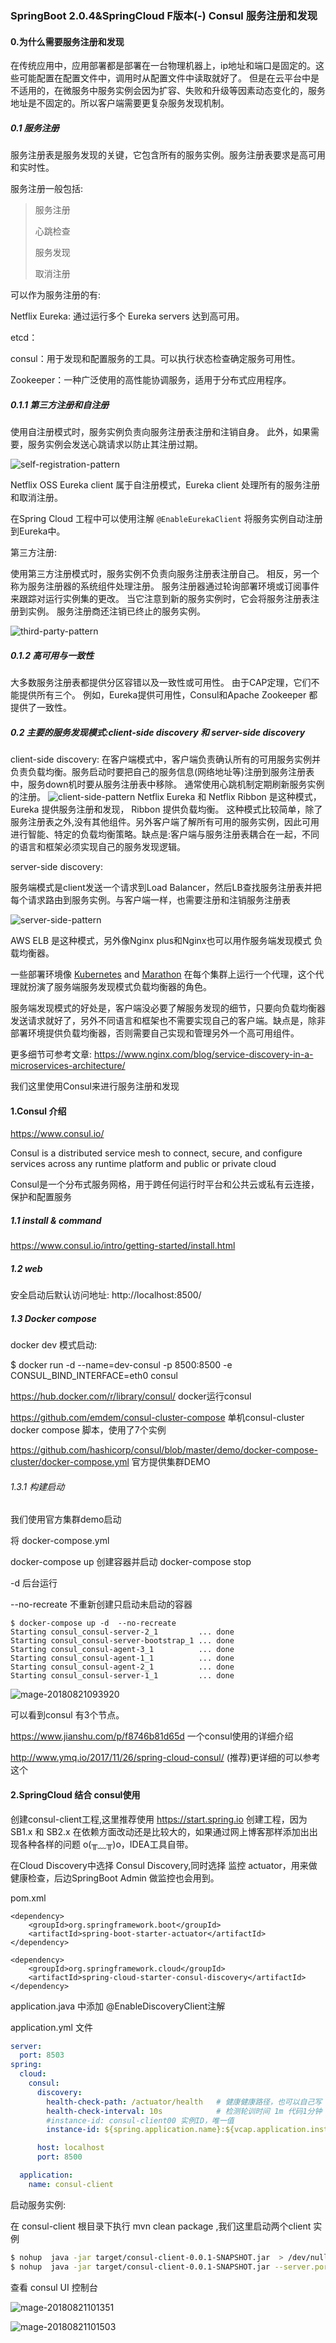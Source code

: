 ### SpringBoot 2.0.4&SpringCloud F版本(-) Consul 服务注册和发现


#### 0.为什么需要服务注册和发现

在传统应用中，应用部署都是部署在一台物理机器上，ip地址和端口是固定的。这些可能配置在配置文件中，调用时从配置文件中读取就好了。
但是在云平台中是不适用的，在微服务中服务实例会因为扩容、失败和升级等因素动态变化的，服务地址是不固定的。所以客户端需要更复杂服务发现机制。

##### 0.1 服务注册

服务注册表是服务发现的关键，它包含所有的服务实例。服务注册表要求是高可用和实时性。

服务注册一般包括:

> 服务注册 
>
> 心跳检查
>
> 服务发现
>
> 取消注册

可以作为服务注册的有:

Netflix Eureka: 通过运行多个 Eureka servers 达到高可用。

etcd：

consul：用于发现和配置服务的工具。可以执行状态检查确定服务可用性。

Zookeeper：一种广泛使用的高性能协调服务，适用于分布式应用程序。

##### 0.1.1 第三方注册和自注册

使用自注册模式时，服务实例负责向服务注册表注册和注销自身。 此外，如果需要，服务实例会发送心跳请求以防止其注册过期。 

![self-registration-pattern](../img/self-registration-pattern.png)

Netflix OSS Eureka client 属于自注册模式，Eureka client 处理所有的服务注册和取消注册。

在Spring Cloud 工程中可以使用注解 `@EnableEurekaClient` 将服务实例自动注册到Eureka中。

第三方注册:

使用第三方注册模式时，服务实例不负责向服务注册表注册自己。 相反，另一个称为服务注册器的系统组件处理注册。 服务注册器通过轮询部署环境或订阅事件来跟踪对运行实例集的更改。 当它注意到新的服务实例时，它会将服务注册表注册到实例。 服务注册商还注销已终止的服务实例。

![third-party-pattern](../img/third-party-pattern.png)



##### 0.1.2 高可用与一致性

大多数服务注册表都提供分区容错以及一致性或可用性。 由于CAP定理，它们不能提供所有三个。 例如，Eureka提供可用性，Consul和Apache Zookeeper 都提供了一致性。

##### 0.2 主要的服务发现模式:client-side discovery 和 server-side discovery

client-side discovery:
在客户端模式中，客户端负责确认所有的可用服务实例并负责负载均衡。服务启动时要把自己的服务信息(网络地址等)注册到服务注册表中，服务down机时要从服务注册表中移除。
通常使用心跳机制定期刷新服务实例的注册。
![client-side-pattern](../img/client-side-pattern.png)
 Netflix Eureka  和  Netflix Ribbon 是这种模式，Eureka 提供服务注册和发现， Ribbon 提供负载均衡。
 这种模式比较简单，除了服务注册表之外,没有其他组件。另外客户端了解所有可用的服务实例，因此可用进行智能、特定的负载均衡策略。缺点是:客户端与服务注册表耦合在一起，不同的语言和框架必须实现自己的服务发现逻辑。



server-side discovery:

服务端模式是client发送一个请求到Load Balancer，然后LB查找服务注册表并把每个请求路由到服务实例。与客户端一样，也需要注册和注销服务注册表

![server-side-pattern](../img/server-side-pattern.png)



AWS ELB 是这种模式，另外像Nginx plus和Nginx也可以用作服务端发现模式 负载均衡器。

一些部署环境像 [Kubernetes](https://github.com/kubernetes/kubernetes/blob/master/docs/design/architecture.md) and [Marathon](https://mesosphere.github.io/marathon/docs/service-discovery-load-balancing.html) 在每个集群上运行一个代理，这个代理就扮演了服务端服务发现模式负载均衡器的角色。

服务端发现模式的好处是，客户端没必要了解服务发现的细节，只要向负载均衡器发送请求就好了，另外不同语言和框架也不需要实现自己的客户端。缺点是，除非部署环境提供负载均衡器，否则需要自己实现和管理另外一个高可用组件。

更多细节可参考文章:
https://www.nginx.com/blog/service-discovery-in-a-microservices-architecture/



我们这里使用Consul来进行服务注册和发现

#### 1.Consul 介绍
https://www.consul.io/

Consul is a distributed service mesh to connect, secure, and configure services across any runtime platform and public or private cloud

Consul是一个分布式服务网格，用于跨任何运行时平台和公共云或私有云连接，保护和配置服务


##### 1.1 install & command
https://www.consul.io/intro/getting-started/install.html

##### 1.2 web 
安全启动后默认访问地址: http://localhost:8500/


##### 1.3 Docker compose 

docker dev 模式启动:

$ docker run -d --name=dev-consul -p 8500:8500 -e CONSUL_BIND_INTERFACE=eth0 consul



https://hub.docker.com/r/library/consul/  docker运行consul

https://github.com/emdem/consul-cluster-compose 单机consul-cluster docker compose 脚本，使用了7个实例

https://github.com/hashicorp/consul/blob/master/demo/docker-compose-cluster/docker-compose.yml 官方提供集群DEMO



###### 1.3.1 构建启动

我们使用官方集群demo启动

将 docker-compose.yml 

docker-compose up  创建容器并启动
docker-compose stop 

-d  后台运行

--no-recreate 不重新创建只启动未启动的容器

```
$ docker-compose up -d  --no-recreate
Starting consul_consul-server-2_1         ... done
Starting consul_consul-server-bootstrap_1 ... done
Starting consul_consul-agent-3_1          ... done
Starting consul_consul-agent-1_1          ... done
Starting consul_consul-agent-2_1          ... done
Starting consul_consul-server-1_1         ... done

```

![mage-20180821093920](../img/consul-start.png)

可以看到consul 有3个节点。

https://www.jianshu.com/p/f8746b81d65d 一个consul使用的详细介绍

http://www.ymq.io/2017/11/26/spring-cloud-consul/  (推荐)更详细的可以参考这个



#### 2.SpringCloud 结合 consul使用

创建consul-client工程,这里推荐使用 https://start.spring.io 创建工程，因为SB1.x 和 SB2.x 在依赖方面改动还是比较大的，如果通过网上博客那样添加出出现各种各样的问题 o(╥﹏╥)o，IDEA工具自带。



在Cloud Discovery中选择 Consul Discovery,同时选择 监控 actuator，用来做健康检查，后边SpringBoot Admin 做监控也会用到。

pom.xml 

```
<dependency>
    <groupId>org.springframework.boot</groupId>
    <artifactId>spring-boot-starter-actuator</artifactId>
</dependency>

<dependency>
    <groupId>org.springframework.cloud</groupId>
    <artifactId>spring-cloud-starter-consul-discovery</artifactId>
</dependency>

```
application.java 中添加 @EnableDiscoveryClient注解

application.yml 文件

```yml
server:
  port: 8503
spring:
  cloud:
    consul:
      discovery:
        health-check-path: /actuator/health   # 健康健康路径，也可以自己写
        health-check-interval: 10s            # 检测轮训时间 1m 代码1分钟
        #instance-id: consul-client00 实例ID，唯一值
        instance-id: ${spring.application.name}:${vcap.application.instance_id:${spring.application.instance_id:${random.value}}}

      host: localhost
      port: 8500

  application:
    name: consul-client
```

启动服务实例:

在 consul-client 根目录下执行 mvn clean package ,我们这里启动两个client 实例 
```bash
$ nohup  java -jar target/consul-client-0.0.1-SNAPSHOT.jar  > /dev/null 2>&1 & 
$ nohup  java -jar target/consul-client-0.0.1-SNAPSHOT.jar --server.port=8503  > /dev/null 2>&1 & 

```
查看 consul UI 控制台 

![mage-20180821101351](../img/consul-client.png)

![mage-20180821101503](../img/consul-client-instance.png)

